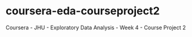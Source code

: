 # coursera-eda-courseproject2
Coursera - JHU - Exploratory Data Analysis - Week 4 - Course Project 2
